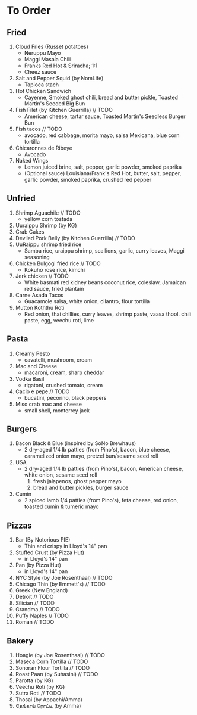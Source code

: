 # To Order
## Fried
1. Cloud Fries (Russet potatoes)
    * Neruppu Mayo
    * Maggi Masala Chili
    * Franks Red Hot & Sriracha; 1:1
    * Cheez sauce
1. Salt and Pepper Squid (by NomLife)
    * Tapioca stach
1. Hot Chicken Sandwich
    * Cayenne, Smoked ghost chili, bread and butter pickle, Toasted Martin's Seeded Big Bun
1. Fish Filet (by Kitchen Guerrilla) // TODO
    * American cheese, tartar sauce, Toasted Martin's Seedless Burger Bun
1. Fish tacos // TODO
    * avocado, red cabbage, morita mayo, salsa Mexicana, blue corn tortilla
1. Chicaronnes de Ribeye
    * Avocado
1. Naked Wings
    * Lemon juiced brine, salt, pepper, garlic powder, smoked paprika
    * (Optional sauce) Louisiana/Frank's Red Hot, butter, salt, pepper, garlic powder, smoked paprika, crushed red pepper

## Unfried
1. Shrimp Aguachile // TODO
    * yellow corn tostada
1. Uuraippu Shrimp (by KG)
1. Crab Cakes
1. Deviled Pork Belly (by Kitchen Guerrilla) // TODO
1. UuRaippu shrimp fried rice
    * Samba rice, uraippu shrimp, scallions, garlic, curry leaves, Maggi seasoning
1. Chicken Bulgogi fried rice // TODO
    * Kokuho rose rice, kimchi
1. Jerk chicken // TODO
    * White basmati red kidney beans coconut rice, coleslaw, Jamaican red sauce, fried plantain
1. Carne Asada Tacos
    * Guacamole salsa, white onion, cilantro, flour tortilla
1. Mutton Koththu Roti
    * Red onion, thai chillies, curry leaves, shrimp paste, vaasa thool. chili paste, egg, veechu roti, lime

## Pasta
1. Creamy Pesto
    * cavatelli, mushroom, cream
1. Mac and Cheese
    * macaroni, cream, sharp cheddar
1. Vodka Basil
    * rigatoni, crushed tomato, cream
1. Cacio e pepe // TODO
    * bucatini, pecorino, black peppers
1. Miso crab mac and cheese
    * small shell, monterrey jack

## Burgers
1. Bacon Black & Blue (inspired by SoNo Brewhaus)
    * 2 dry-aged 1/4 lb patties (from Pino's), bacon, blue cheese, caramelized onion mayo, pretzel bun/sesame seed roll
1. USA
    * 2 dry-aged 1/4 lb patties (from Pino's), bacon, American cheese, white onion, sesame seed roll
        1. fresh jalapenos, ghost pepper mayo
        1. bread and butter pickles, burger sauce
1. Cumin
    * 2 spiced lamb 1/4 patties (from Pino's), feta cheese, red onion, toasted cumin & tumeric mayo

## Pizzas
1. Bar (By Notorious PIE)
    * Thin and crispy in Lloyd's 14" pan
1. Stuffed Crust (by Pizza Hut)
    * in Lloyd's 14" pan
1. Pan (by Pizza Hut)
    * in Lloyd's 14" pan
1. NYC Style (by Joe Rosenthaal) // TODO
1. Chicago Thin (by Emmett's) // TODO
1. Greek (New England)
1. Detroit // TODO
1. Silician // TODO
1. Grandma // TODO
1. Puffy Naples // TODO
1. Roman // TODO

## Bakery
1. Hoagie (by Joe Rosenthaal) // TODO
1. Maseca Corn Tortilla // TODO
1. Sonoran Flour Tortilla // TODO
1. Roast Paan (by Suhasini) // TODO
1. Parotta (by KG)
1. Veechu Roti (by KG)
1. Sutra Roti // TODO
1. Thosai (by Appachi/Amma)
1. தேங்காய் ரொட்டி (by Amma)
